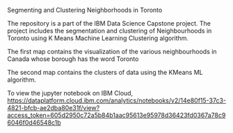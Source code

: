 Segmenting and Clustering Neighborhoods in Toronto

The repository is a part of the IBM Data Science Capstone project. The project includes the segmentation and clustering of Neighbourhoods in Toronto using K Means Machine Learning Clustering algorithm.

The first map contains the visualization of the various neighbourhoods in Canada whose borough has the word Toronto

The second map contains the clusters of data using the KMeans ML algorithm.

To view the jupyter notebook on IBM Cloud,
https://dataplatform.cloud.ibm.com/analytics/notebooks/v2/14e80f15-37c3-4821-bfcb-ae2dba80e31f/view?access_token=605d2950c72a5b84b1aac95613e95978d36423fd0367a78c96046f0d46548c1b

